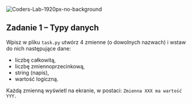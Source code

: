 ![Coders-Lab-1920px-no-background](https://user-images.githubusercontent.com/30623667/104709394-2cabee80-571f-11eb-9518-ea6a794e558e.png)


## Zadanie 1 &ndash; Typy danych

Wpisz w pliku `task.py` utwórz 4 zmienne (o dowolnych nazwach) i wstaw do nich następujące dane:

* liczbę całkowitą, 
* liczbę zmiennoprzecinkową,
* string (napis),
* wartość logiczną.

Każdą zmienną wyświetl na ekranie, w postaci: `Zmienna XXX ma wartość YYY.`
